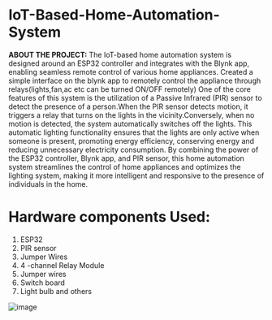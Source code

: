 # IoT-Based-Home-Automation-System
**ABOUT THE PROJECT:**
The IoT-based home automation system is designed around an ESP32 controller and integrates with the Blynk app, enabling seamless remote control of various home appliances.
Created a simple interface on the blynk app to remotely control the appliance through relays(lights,fan,ac etc can be turned ON/OFF remotely) 
One of the core features of this system is the utilization of a Passive Infrared (PIR) sensor to detect the presence of a person.When the PIR sensor detects motion, it triggers a relay that turns on the lights in the vicinity.Conversely, when no motion is detected, the system automatically switches off the lights.
This automatic lighting functionality ensures that the lights are only active when someone is present, promoting energy efficiency, conserving energy and reducing unnecessary electricity consumption.
By combining the power of the ESP32 controller, Blynk app, and PIR sensor, this home automation system streamlines the control of home appliances and optimizes the lighting system, making it more intelligent and responsive to the presence of individuals in the home. 
# Hardware components Used:
1.	ESP32
2.	PIR sensor
3.	Jumper Wires
4.	4 -channel Relay Module
5.	Jumper wires
6.	Switch board
7.	Light bulb and others
	
![image](https://github.com/Paresh-Kalsotra/IoT-Based-Home-Automation-System/assets/83598734/05e997c0-e166-4407-885e-b3757660c2c5)
